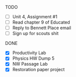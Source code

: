TODO
- [ ] Unit 4, Assignment #1
- [ ] Read chapter 9 of Educated
- [ ] Reply to Bennett Place email
- [ ] Sign up for scouts shit

DONE
- [X] Productivity Lab
- [X] Physics HW Dump 5
- [X] NW Passage Lab
- [X] Restoration paper project
